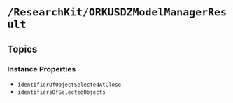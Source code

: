 # ``/ResearchKit/ORKUSDZModelManagerResult``

<!-- The content below this line is auto-generated and is redundant. You should either incorporate it into your content above this line or delete it. -->

## Topics

### Instance Properties

- ``identifierOfObjectSelectedAtClose``
- ``identifiersOfSelectedObjects``